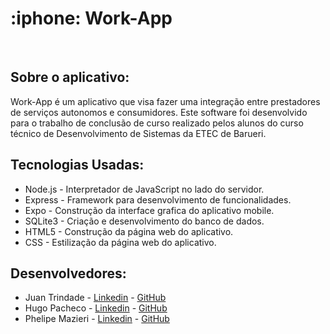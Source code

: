 <h1> :iphone: Work-App </h1>
<br>
<h2> Sobre o aplicativo: </h2>
Work-App é um aplicativo que visa fazer uma integração entre prestadores de serviços autonomos e consumidores. Este software foi desenvolvido para o trabalho de conclusão de curso realizado pelos alunos do curso técnico de Desenvolvimento de Sistemas da ETEC de Barueri.

<h2> Tecnologias Usadas: </h2>
    <ul>
        <li>
          Node.js - Interpretador de JavaScript no lado do servidor.
        </li>
        <li>
          Express - Framework para desenvolvimento de funcionalidades.
        </li>
        <li>
          Expo - Construção da interface grafica do aplicativo mobile.
        </li>
        <li>
          SQLite3 - Criação e desenvolvimento do banco de dados.
        </li>
        <li>
          HTML5 - Construção da página web do aplicativo.
        </li>
        <li>
          CSS - Estilização da página web do aplicativo.
        </li>
    </ul>

<h2> Desenvolvedores: </h2>
        <ul>    
            <li> 
                Juan Trindade - <a href="https://www.linkedin.com/in/juan-trindade-a360b8199">Linkedin</a> - <a href="https://github.com/JuanTrindade">GitHub</a>
            </li>
            <li>
                Hugo Pacheco - <a href="https://www.linkedin.com/in/hugo-pacheco-8b28721a0">Linkedin</a> - <a href="https://github.com/hugokishi">GitHub</a> 
            </li>
            <li>
                Phelipe Mazieri - <a href="#">Linkedin</a> - <a href="#">GitHub</a>
            </li>
        </ul>


